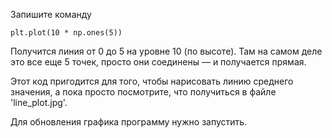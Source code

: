 Запишите команду

```
plt.plot(10 * np.ones(5))
```

Получится линия от 0 до 5 на уровне 10 (по высоте). Там на самом деле это все еще 5 точек, просто они соединены — и получается прямая.

Этот код пригодится для того, чтобы нарисовать линию среднего значения, а пока просто посмотрите, что получиться в файле 'line_plot.jpg'.


Для обновления графика программу нужно запустить.